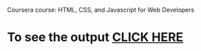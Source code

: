 Coursera course: HTML, CSS, and Javascript for Web Developers


# To see the output [CLICK HERE](https://swethu99.github.io/HTMLCSS/module-2/index.html)
